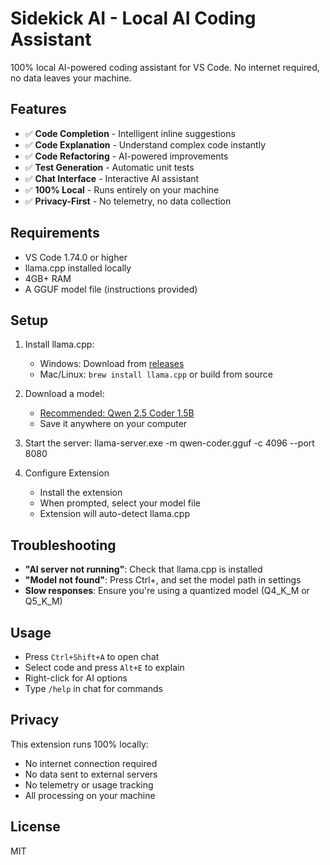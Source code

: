 # Sidekick AI - Local AI Coding Assistant

100% local AI-powered coding assistant for VS Code. No internet required, no data leaves your machine.

## Features

- ✅ **Code Completion** - Intelligent inline suggestions
- ✅ **Code Explanation** - Understand complex code instantly
- ✅ **Code Refactoring** - AI-powered improvements
- ✅ **Test Generation** - Automatic unit tests
- ✅ **Chat Interface** - Interactive AI assistant
- ✅ **100% Local** - Runs entirely on your machine
- ✅ **Privacy-First** - No telemetry, no data collection

## Requirements

- VS Code 1.74.0 or higher
- llama.cpp installed locally
- 4GB+ RAM
- A GGUF model file (instructions provided)

## Setup

1. Install llama.cpp:
   - Windows: Download from [releases](https://github.com/ggerganov/llama.cpp/releases)
   - Mac/Linux: `brew install llama.cpp` or build from source

2. Download a model:
   - [Recommended: Qwen 2.5 Coder 1.5B](https://huggingface.co/Qwen/Qwen2.5-Coder-1.5B-Instruct-GGUF/resolve/main/qwen2.5-coder-1.5b-instruct-q4_k_m.gguf)
   - Save it anywhere on your computer

3. Start the server:
   llama-server.exe -m qwen-coder.gguf -c 4096 --port 8080

4. Configure Extension
   - Install the extension
   - When prompted, select your model file
   - Extension will auto-detect llama.cpp

## Troubleshooting

- **"AI server not running"**: Check that llama.cpp is installed
- **"Model not found"**: Press Ctrl+, and set the model path in settings
- **Slow responses**: Ensure you're using a quantized model (Q4_K_M or Q5_K_M)

## Usage

- Press `Ctrl+Shift+A` to open chat
- Select code and press `Alt+E` to explain
- Right-click for AI options
- Type `/help` in chat for commands

## Privacy

This extension runs 100% locally:
- No internet connection required
- No data sent to external servers
- No telemetry or usage tracking
- All processing on your machine

## License

MIT
```